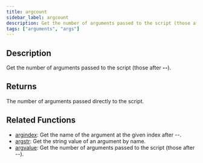 ```yaml
---
title: argcount
sidebar_label: argcount
description: Get the number of arguments passed to the script (those after --).
tags: ["arguments", "args"]
---
```


## Description

Get the number of arguments passed to the script (those after **--**).

## Returns

The number of arguments passed directly to the script.

## Related Functions

- [argindex](argindex): Get the name of the argument at the given index after --.
- [argstr](argstr): Get the string value of an argument by name.
- [argvalue](argvalue): Get the number of arguments passed to the script (those after --).
